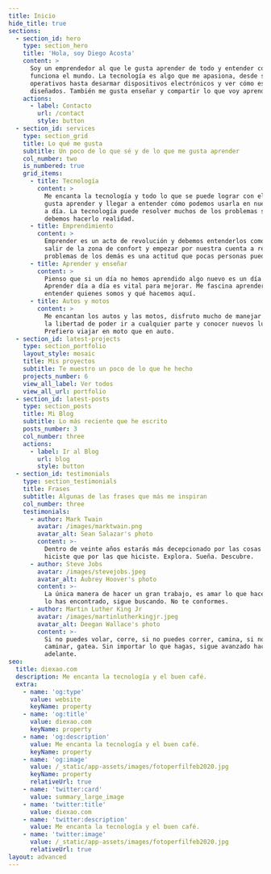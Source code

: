 ```yaml
---
title: Inicio
hide_title: true
sections:
  - section_id: hero
    type: section_hero
    title: 'Hola, soy Diego Acosta'
    content: >
      Soy un emprendedor al que le gusta aprender de todo y entender cómo
      funciona el mundo. La tecnología es algo que me apasiona, desde sistemas
      operativos hasta desarmar dispositivos electrónicos y ver cómo están
      diseñados. También me gusta enseñar y compartir lo que voy aprendiendo.
    actions:
      - label: Contacto
        url: /contact
        style: button
  - section_id: services
    type: section_grid
    title: Lo qué me gusta
    subtitle: Un poco de lo que sé y de lo que me gusta aprender
    col_number: two
    is_numbered: true
    grid_items:
      - title: Tecnología
        content: >
          Me encanta la tecnología y todo lo que se puede lograr con ella. Me
          gusta aprender y llegar a entender cómo podemos usarla en nuestro día
          a día. La tecnología puede resolver muchos de los problemas sociales y
          debemos hacerlo realidad.
      - title: Emprendimiento
        content: >
          Emprender es un acto de revolución y debemos entenderlos como tal,
          salir de la zona de confort y empezar por nuestra cuenta a resolver el
          problemas de los demás es una actitud que pocas personas pueden hacer.
      - title: Aprender y enseñar
        content: >
          Pienso que si un día no hemos aprendido algo nuevo es un día perdido.
          Aprender día a día es vital para mejorar. Me fascina aprender de todo,
          entender quienes somos y qué hacemos aquí.
      - title: Autos y motos
        content: >
          Me encantan los autos y las motos, disfruto mucho de manejar y sentir
          la libertad de poder ir a cualquier parte y conocer nuevos lugares.
          Prefiero viajar en moto que en auto.
  - section_id: latest-projects
    type: section_portfolio
    layout_style: mosaic
    title: Mis proyectos
    subtitle: Te muestro un poco de lo que he hecho
    projects_number: 6
    view_all_label: Ver todos
    view_all_url: portfolio
  - section_id: latest-posts
    type: section_posts
    title: Mi Blog
    subtitle: Lo más reciente que he escrito
    posts_number: 3
    col_number: three
    actions:
      - label: Ir al Blog
        url: blog
        style: button
  - section_id: testimonials
    type: section_testimonials
    title: Frases
    subtitle: Algunas de las frases que más me inspiran
    col_number: three
    testimonials:
      - author: Mark Twain
        avatar: /images/marktwain.png
        avatar_alt: Sean Salazar's photo
        content: >-
          Dentro de veinte años estarás más decepcionado por las cosas que no
          hiciste que por las que hiciste. Explora. Sueña. Descubre.
      - author: Steve Jobs
        avatar: /images/stevejobs.jpeg
        avatar_alt: Aubrey Hoover's photo
        content: >-
          La única manera de hacer un gran trabajo, es amar lo que haces. Si no
          lo has encontrado, sigue buscando. No te conformes.
      - author: Martin Luther King Jr
        avatar: /images/martinlutherkingjr.jpeg
        avatar_alt: Deegan Wallace's photo
        content: >-
          Si no puedes volar, corre, si no puedes correr, camina, si no puedes
          caminar, gatea. Sin importar lo que hagas, sigue avanzado hacia
          adelante.
seo:
  title: diexao.com
  description: Me encanta la tecnología y el buen café.
  extra:
    - name: 'og:type'
      value: website
      keyName: property
    - name: 'og:title'
      value: diexao.com
      keyName: property
    - name: 'og:description'
      value: Me encanta la tecnología y el buen café.
      keyName: property
    - name: 'og:image'
      value: /_static/app-assets/images/fotoperfilfeb2020.jpg
      keyName: property
      relativeUrl: true
    - name: 'twitter:card'
      value: summary_large_image
    - name: 'twitter:title'
      value: diexao.com
    - name: 'twitter:description'
      value: Me encanta la tecnología y el buen café.
    - name: 'twitter:image'
      value: /_static/app-assets/images/fotoperfilfeb2020.jpg
      relativeUrl: true
layout: advanced
---
```

